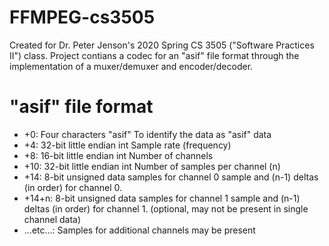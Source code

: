 # FFMPEG-cs3505

Created for Dr. Peter Jenson's 2020 Spring CS 3505 ("Software Practices II") class. Project contians a codec for an "asif" file format through the implementation of a muxer/demuxer and encoder/decoder. 

# "asif" file format

- +0:	Four characters "asif"	To identify the data as "asif" data
- +4:	32-bit little endian int	Sample rate (frequency)
- +8:	16-bit little endian int	Number of channels
- +10:	32-bit little endian int	Number of samples per channel (n)
- +14:	8-bit unsigned data samples for channel 0	sample and (n-1) deltas (in order) for channel 0.
- +14+n:	8-bit unsigned data samples for channel 1 sample and (n-1) deltas (in order) for channel 1. (optional, may not be present in single channel data)
- ...etc...:	Samples for additional channels may be present

